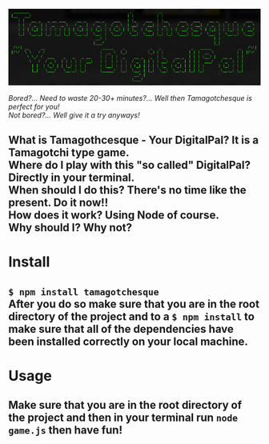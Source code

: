 ![Tamagotchesque](./assets/images/tamagotchesque.png)  

*Bored?... Need to waste 20-30+ minutes?... Well then Tamagotchesque is perfect for you!*  
*Not bored?... Well give it a try anyways!*  

**What is Tamagothcesque - Your DigitalPal?** It is a Tamagotchi type game.  
**Where do I play with this "so called" DigitalPal?** Directly in your terminal.  
**When should I do this?** There's no time like the present. Do it now!!  
**How does it work?** Using Node of course.  
**Why should I?** Why not? 
---
 
# Install  
`$ npm install tamagotchesque`  
After you do so make sure that you are in the root directory of the project and to a `$ npm install` to make sure that all of the dependencies have been installed correctly on your local machine.  
---

# Usage  
Make sure that you are in the root directory of the project and then in your terminal run `node game.js` then have fun!  
---